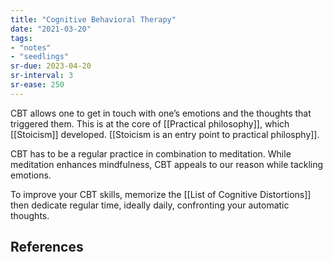 ```yaml
---
title: "Cognitive Behavioral Therapy"
date: "2021-03-20"
tags:
- "notes"
- "seedlings"
sr-due: 2023-04-20
sr-interval: 3
sr-ease: 250
---
```


CBT allows one to get in touch with one’s emotions and the thoughts that triggered them. This is at the core of [[Practical philosophy]], which [[Stoicism]] developed. [[Stoicism is an entry point to practical philosphy]].

CBT has to be a regular practice in combination to meditation. While meditation enhances mindfulness, CBT appeals to our reason while tackling emotions.

To improve your CBT skills, memorize the [[List of Cognitive Distortions]] then dedicate regular time, ideally daily, confronting your automatic thoughts.

## References